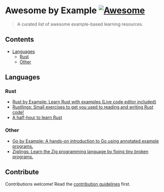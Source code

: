 # Awesome by Example [![Awesome](https://awesome.re/badge.svg)](https://awesome.re)

> A curated list of awesome example-based learning resources.

## Contents

- [Languages](#languages)
  - [Rust](#rust)
  - [Other](#other)

## Languages

### Rust

- [Rust by Example: Learn Rust with examples (Live code editor included)](https://github.com/rust-lang/rust-by-example)
- [Rustlings: Small exercises to get you used to reading and writing Rust code!](https://github.com/rust-lang/rustlings)
- [A half-hour to learn Rust](https://fasterthanli.me/articles/a-half-hour-to-learn-rust)

### Other

- [Go by Example: A hands-on introduction to Go using annotated example programs.](https://gobyexample.com/)
- [Ziglings: Learn the Zig programming language by fixing tiny broken programs.](https://github.com/ratfactor/ziglings)

## Contribute

Contributions welcome! Read the [contribution guidelines](CONTRIBUTING.md) first.
